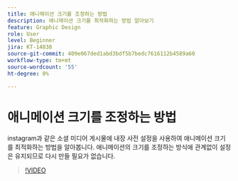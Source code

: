 ```yaml
---
title: 애니메이션 크기를 조정하는 방법
description: 애니메이션 크기를 최적화하는 방법 알아보기
feature: Graphic Design
role: User
level: Beginner
jira: KT-14838
source-git-commit: 409e067ded1abd3bdf5b7bedc7616112b4589a60
workflow-type: tm+mt
source-wordcount: '55'
ht-degree: 0%

---
```


# 애니메이션 크기를 조정하는 방법

instagram과 같은 소셜 미디어 게시물에 내장 사전 설정을 사용하여 애니메이션 크기를 최적화하는 방법을 알아봅니다. 애니메이션의 크기를 조정하는 방식에 관계없이 설정은 유지되므로 다시 만들 필요가 없습니다.

>[!VIDEO](https://video.tv.adobe.com/v/3426984?quality=12&learn=on&hidetitle=true)
